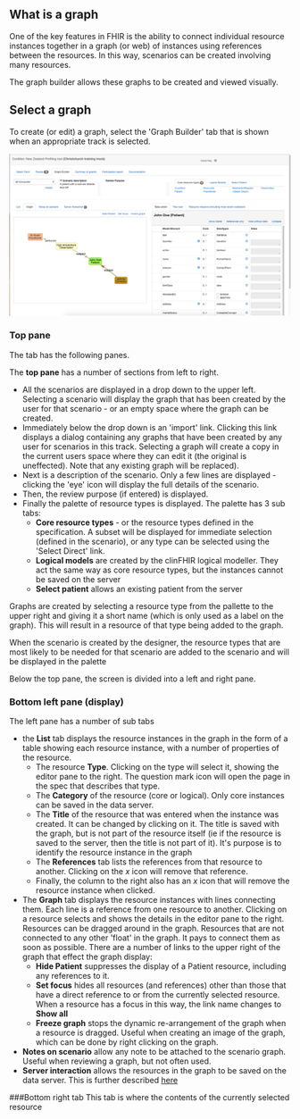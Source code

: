 ## What is a graph
One of the key features in FHIR is the ability to connect individual resource instances together in a graph (or web) of instances using references between the resources. In this way, scenarios can be created involving many resources.

The graph builder allows these graphs to be created and viewed visually.


## Select a graph
To create (or edit) a graph, select the 'Graph Builder' tab that is shown when an appropriate track is selected. 

![Screenshot](img/graphTab.png)


### Top pane
The tab has the following panes.

The **top pane** has a number of sections from left to right.

* All the scenarios are displayed in a drop down to the upper left. Selecting a scenario will display the graph that has been created by the user for that scenario - or an empty space where the graph can be created.
* Immediately below the drop down is an 'import' link. Clicking this link displays a dialog containing any graphs that have been created by any user for scenarios in this track. Selecting a graph will create a copy in the current users space where they can edit it (the original is uneffected). Note that any existing  graph will be replaced).
* Next is a description of the scenario. Only a few lines are displayed - clicking the 'eye' icon will display the full details of the scenario.
* Then, the review purpose (if entered) is displayed.
* Finally the palette of resource types is displayed. The palette has 3 sub tabs:
    * **Core resource types** - or the resource types defined in the specification. A subset will be displayed for immediate selection (defined in the scenario), or any type can be selected using the 'Select Direct' link.
    * **Logical models** are created by the clinFHIR logical modeller. They act the same way as core resource types, but the instances cannot be saved on the server
    * **Select patient** allows an existing patient from the server 

Graphs are created by selecting a resource type from the pallette to the upper right and giving it a short name (which is only used as a label on the graph). This will result in a resource of that type being added to the graph.

When the scenario is created by the designer, the resource types that are most likely to be needed for that scenario are added to the scenario and will be displayed in the palette 



Below the top pane, the screen is divided into a left and right pane.

### Bottom left pane (display)


The left pane has a number of sub tabs

* the **List** tab displays the resource instances in the graph in the form of a table showing each resource instance, with a number of properties of the resource.
    * The resource **Type**. Clicking on the type will select it, showing the editor pane to the right. The question mark icon will open the page in the spec that describes that type.    
    * The **Category** of the resource (core or logical). Only core instances can be saved in the data server.
    * The **Title** of the resource that was entered when the instance was created. It can be changed by clicking on it. The title is saved with the graph, but is not part of the resource itself (ie if the resource is saved to the server, then the title is not part of it). It's purpose is to identify the resource instance in the graph
    * The **References** tab lists the references from that resource to another. Clicking on the *x* icon will remove that reference.
    * Finally, the column to the right also has an *x* icon that will remove the resource instance when clicked.
* The **Graph** tab displays the resource instances with lines connecting them. Each line is a reference from one resource to another. Clicking on a resource selects and shows the details in the editor pane to the right. Resources can be dragged around in the graph. Resources that are not connected to any other 'float' in the graph. It pays to connect them as soon as possible. There are a number of links to the upper right of the graph that effect the graph display:
    * **Hide Patient** suppresses the display of a Patient resource, including any references to it.
    * **Set focus** hides all resources (and references) other than those that have a direct reference to or from the currently selected resource. When a resource has a focus in this way, the link name changes to **Show all**
    * **Freeze graph** stops the dynamic re-arrangement of the graph when a resource is dragged. Useful when creating an image of the graph, which can be done by right clicking on the graph.
* **Notes on scenario** allow any note to be attached to the scenario graph. Useful when reviewing a graph, but not often used.
* **Server interaction** allows the resources in the graph to be saved on the data server. This is further described [here](graphServer.md)

###Bottom right tab
This tab is where the contents of the currently selected resource 
    